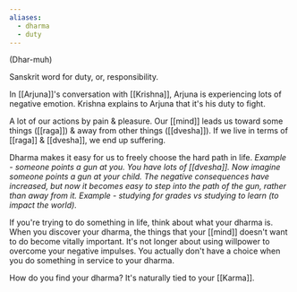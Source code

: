 ```yaml
---
aliases:
  - dharma
  - duty
---
```

(Dhar-muh)

Sanskrit word for duty, or, responsibility.

In [[Arjuna]]'s conversation with [[Krishna]], Arjuna is experiencing lots of negative emotion. Krishna explains to Arjuna that it's his duty to fight.

A lot of our actions by pain & pleasure. Our [[mind]] leads us toward some things ([[raga]]) & away from other things ([[dvesha]]). If we live in terms of [[raga]] & [[dvesha]], we end up suffering.

Dharma makes it easy for us to freely choose the hard path in life.
	*Example - someone points a gun at you. You have lots of [[dvesha]]. Now imagine someone points a gun at your child. The negative consequences have increased, but now it becomes easy to step into the path of the gun, rather than away from it.*
	*Example - studying for grades vs studying to learn (to impact the world).*

If you're trying to do something in life, think about what your dharma is.
When you discover your dharma, the things that your [[mind]] doesn't want to do become vitally important. It's not longer about using willpower to overcome your negative impulses. You actually don't have a choice when you do something in service to your dharma.

How do you find your dharma? It's naturally tied to your [[Karma]].